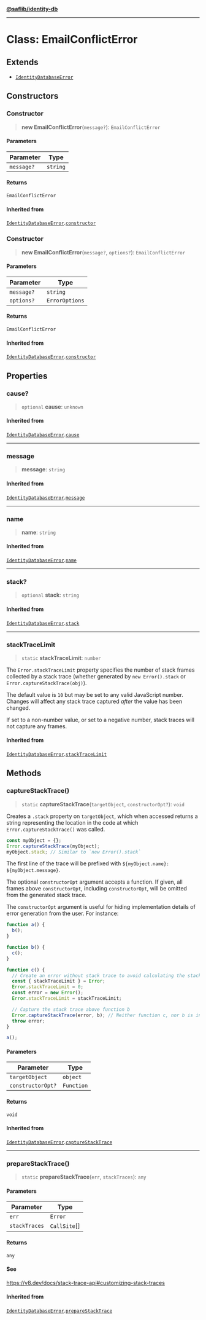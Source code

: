 [**@saflib/identity-db**](../index.md)

---

# Class: EmailConflictError

## Extends

- [`IdentityDatabaseError`](IdentityDatabaseError.md)

## Constructors

### Constructor

> **new EmailConflictError**(`message?`): `EmailConflictError`

#### Parameters

| Parameter  | Type     |
| ---------- | -------- |
| `message?` | `string` |

#### Returns

`EmailConflictError`

#### Inherited from

[`IdentityDatabaseError`](IdentityDatabaseError.md).[`constructor`](IdentityDatabaseError.md#constructor)

### Constructor

> **new EmailConflictError**(`message?`, `options?`): `EmailConflictError`

#### Parameters

| Parameter  | Type           |
| ---------- | -------------- |
| `message?` | `string`       |
| `options?` | `ErrorOptions` |

#### Returns

`EmailConflictError`

#### Inherited from

[`IdentityDatabaseError`](IdentityDatabaseError.md).[`constructor`](IdentityDatabaseError.md#constructor)

## Properties

### cause?

> `optional` **cause**: `unknown`

#### Inherited from

[`IdentityDatabaseError`](IdentityDatabaseError.md).[`cause`](IdentityDatabaseError.md#cause)

---

### message

> **message**: `string`

#### Inherited from

[`IdentityDatabaseError`](IdentityDatabaseError.md).[`message`](IdentityDatabaseError.md#message)

---

### name

> **name**: `string`

#### Inherited from

[`IdentityDatabaseError`](IdentityDatabaseError.md).[`name`](IdentityDatabaseError.md#name)

---

### stack?

> `optional` **stack**: `string`

#### Inherited from

[`IdentityDatabaseError`](IdentityDatabaseError.md).[`stack`](IdentityDatabaseError.md#stack)

---

### stackTraceLimit

> `static` **stackTraceLimit**: `number`

The `Error.stackTraceLimit` property specifies the number of stack frames
collected by a stack trace (whether generated by `new Error().stack` or
`Error.captureStackTrace(obj)`).

The default value is `10` but may be set to any valid JavaScript number. Changes
will affect any stack trace captured _after_ the value has been changed.

If set to a non-number value, or set to a negative number, stack traces will
not capture any frames.

#### Inherited from

[`IdentityDatabaseError`](IdentityDatabaseError.md).[`stackTraceLimit`](IdentityDatabaseError.md#stacktracelimit)

## Methods

### captureStackTrace()

> `static` **captureStackTrace**(`targetObject`, `constructorOpt?`): `void`

Creates a `.stack` property on `targetObject`, which when accessed returns
a string representing the location in the code at which
`Error.captureStackTrace()` was called.

```js
const myObject = {};
Error.captureStackTrace(myObject);
myObject.stack; // Similar to `new Error().stack`
```

The first line of the trace will be prefixed with
`${myObject.name}: ${myObject.message}`.

The optional `constructorOpt` argument accepts a function. If given, all frames
above `constructorOpt`, including `constructorOpt`, will be omitted from the
generated stack trace.

The `constructorOpt` argument is useful for hiding implementation
details of error generation from the user. For instance:

```js
function a() {
  b();
}

function b() {
  c();
}

function c() {
  // Create an error without stack trace to avoid calculating the stack trace twice.
  const { stackTraceLimit } = Error;
  Error.stackTraceLimit = 0;
  const error = new Error();
  Error.stackTraceLimit = stackTraceLimit;

  // Capture the stack trace above function b
  Error.captureStackTrace(error, b); // Neither function c, nor b is included in the stack trace
  throw error;
}

a();
```

#### Parameters

| Parameter         | Type       |
| ----------------- | ---------- |
| `targetObject`    | `object`   |
| `constructorOpt?` | `Function` |

#### Returns

`void`

#### Inherited from

[`IdentityDatabaseError`](IdentityDatabaseError.md).[`captureStackTrace`](IdentityDatabaseError.md#capturestacktrace)

---

### prepareStackTrace()

> `static` **prepareStackTrace**(`err`, `stackTraces`): `any`

#### Parameters

| Parameter     | Type         |
| ------------- | ------------ |
| `err`         | `Error`      |
| `stackTraces` | `CallSite`[] |

#### Returns

`any`

#### See

https://v8.dev/docs/stack-trace-api#customizing-stack-traces

#### Inherited from

[`IdentityDatabaseError`](IdentityDatabaseError.md).[`prepareStackTrace`](IdentityDatabaseError.md#preparestacktrace)
